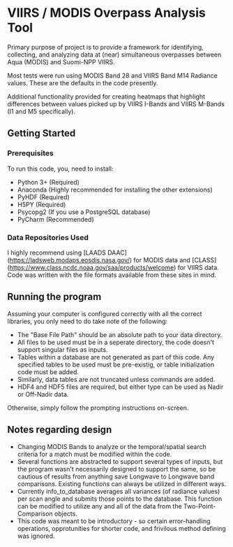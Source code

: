 # VIIRS / MODIS Overpass Analysis Tool

Primary purpose of project is to provide a framework for identifying, collecting, and analyzing data at (near) simultaneous overpasses between Aqua (MODIS) and Suomi-NPP VIIRS.

Most tests were run using MODIS Band 28 and VIIRS Band M14 Radiance values. These are the defaults in the code presently.

Additional functionality provided for creating heatmaps that highlight differences between values picked up by VIIRS I-Bands and VIIRS M-Bands (I1 and M5 specifically).

## Getting Started

### Prerequisites

To run this code, you, need to install:

* Python 3+ (Required)
* Anaconda (Highly recommended for installing the other extensions)
* PyHDF (Required)
* H5PY (Required) 
* Psycopg2 (If you use a PostgreSQL database)
* PyCharm (Recommended)

### Data Repositories Used

I highly recommend using [LAADS DAAC] (https://ladsweb.modaps.eosdis.nasa.gov/) for MODIS data and [CLASS] (https://www.class.ncdc.noaa.gov/saa/products/welcome) for VIIRS data. Code was written with the file formats available from these sites in mind.

## Running the program

Assuming your computer is configured correctly with all the correct libraries, you only need to do take note of the following:

* The "Base File Path" should be an absolute path to your data directory.
* All files to be used must be in a seperate directory, the code doesn't support singular files as inputs.
* Tables within a database are not generated as part of this code. Any specified tables to be used must be pre-existig, or table initialization code must be added.
* Similarly, data tables are not truncated unless commands are added.
* HDF4 and HDF5 files are required, but either type can be used as Nadir or Off-Nadir data.

Otherwise, simply follow the prompting instructions on-screen.

## Notes regarding design

* Changing MODIS Bands to analyze or the temporal/spatial search criteria for a match must be modified within the code.
* Several functions are abstracted to support several types of inputs, but the program wasn't necessarily designed to support the same, so be cautious of results from anything save Longwave to Longwave band comparisons. Existing functions can always be utilized in different ways.
* Currently info_to_database averages all variances (of radiance values) per scan angle and submits those points to the database. This function can be modified to utilize any and all of the data from the Two-Point-Comparison objects.
* This code was meant to be introductory - so certain error-handling operations, opprotunities for shorter code, and frivilous method defining was ignored.
